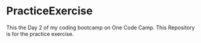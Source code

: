 # PracticeExercise
This the Day 2 of my coding bootcamp on One Code Camp. This Repository is for the practice exercise.
